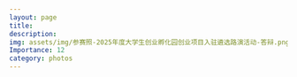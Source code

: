 ```yaml
---
layout: page
title: 
description: 
img: assets/img/参赛照-2025年度大学生创业孵化园创业项目入驻遴选路演活动-答辩.png
Importance: 12
category: photos
---
```

